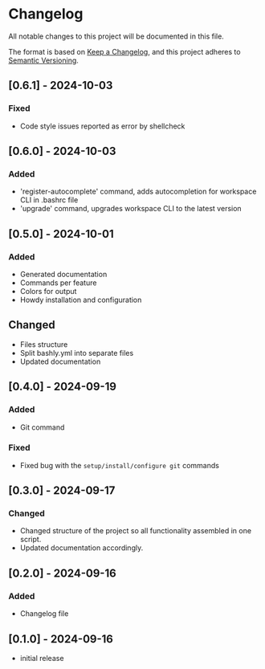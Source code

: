 # Changelog

All notable changes to this project will be documented in this file.

The format is based on [Keep a Changelog],
and this project adheres to [Semantic Versioning].

## [0.6.1] - 2024-10-03

### Fixed

- Code style issues reported as error by shellcheck

## [0.6.0] - 2024-10-03

### Added

- 'register-autocomplete' command, adds autocompletion for workspace CLI in .bashrc file
- 'upgrade' command, upgrades workspace CLI to the latest version

## [0.5.0] - 2024-10-01

### Added

- Generated documentation
- Commands per feature
- Colors for output
- Howdy installation and configuration

## Changed

- Files structure
- Split bashly.yml into separate files
- Updated documentation


## [0.4.0] - 2024-09-19

### Added

- Git command

### Fixed

- Fixed bug with the `setup/install/configure git` commands

## [0.3.0] - 2024-09-17

### Changed

- Changed structure of the project so all functionality assembled in one script.
- Updated documentation accordingly.

## [0.2.0] - 2024-09-16

### Added

- Changelog file

## [0.1.0] - 2024-09-16

- initial release

<!-- Links -->
[keep a changelog]: https://keepachangelog.com/en/1.0.0/
[semantic versioning]: https://semver.org/spec/v2.0.0.html
